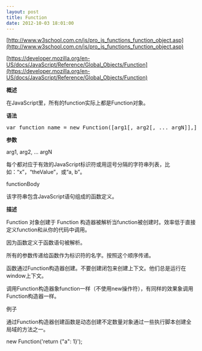 ```yaml
---
layout: post
title: Function
date: 2012-10-03 18:01:00
---
```

[http://www.w3school.com.cn/js/pro_js_functions_function_object.asp](http://www.w3school.com.cn/js/pro_js_functions_function_object.asp)

[https://developer.mozilla.org/en-US/docs/JavaScript/Reference/Global_Objects/Function](https://developer.mozilla.org/en-US/docs/JavaScript/Reference/Global_Objects/Function)

**概述**

在JavaScript里，所有的function实际上都是Function对象。

**语法**

<div class="cnblogs_Highlighter">
<pre class="brush:javascript;gutter:false;">var function_name = new Function([arg1[, arg2[, ... argN]],] functionBody);
</pre>
</div>

**参数**

arg1, arg2, ... argN

每个都对应于有效的JavaScript标识符或用逗号分隔的字符串列表，比如：“x”，“theValue”，或“a, b”。

functionBody

<span>该字符串包含JavaScript语句组成的函数定义。</span>

**描述**

Function 对象创建于 Function 构造器被解析当function被创建时。效率低于直接定义function和从你的代码中调用。

因为函数定义于函数语句被解析。

所有的参数传递给函数作为标识符的名字。按照这个顺序传递。

函数通过Function构造器创建。不要创建闭包来创建上下文。他们总是运行在window上下文。

调用Function构造器象function一样（不使用new操作符），有同样的效果象调用Function构造器一样。

例子

通过Function构造器创建函数是动态创建不定数量对象通过一些执行脚本创建全局域的方法之一。

new Function('return {"a": 1}');